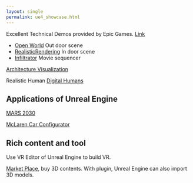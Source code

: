 ```yaml
---
layout: single
permalink: ue4_showcase.html
---
```


Excellent Technical Demos provided by Epic Games. [Link](https://docs.unrealengine.com/latest/INT/Resources/Showcases/)

- [Open World]() Out door scene
- [RealisticRendering]() In door scene
- [Infiltrator]() Movie sequencer

[Architecture Visualization](https://www.unrealengine.com/marketplace/content-cat/assets/archvis)


Realistic Human [Digital Humans](https://www.youtube.com/watch?v=ncAeT_jFtbw)

## Applications of Unreal Engine

[MARS 2030](https://www.unrealengine.com/showcase/nasa-is-using-unreal-engine-4-to-make-mars-a-virtual-reality)

[McLaren Car Configurator](https://www.youtube.com/watch?v=l4FiJ1A5veY)

## Rich content and tool

Use VR Editor of Unreal Engine to build VR.

[Market Place](https://www.unrealengine.com/marketplace), buy 3D contents. With plugin, Unreal Engine can also import 3D models.
